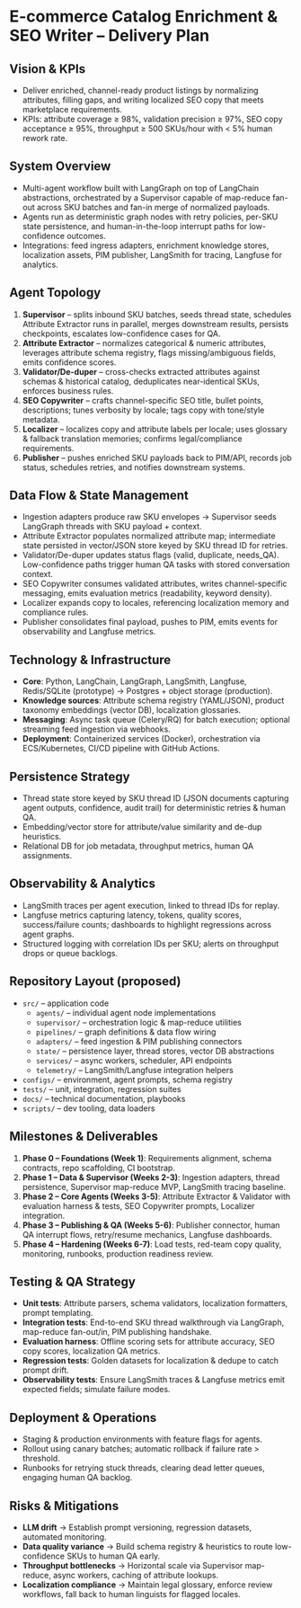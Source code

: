 # E-commerce Catalog Enrichment & SEO Writer – Delivery Plan

## Vision & KPIs
- Deliver enriched, channel-ready product listings by normalizing attributes, filling gaps, and writing localized SEO copy that meets marketplace requirements.
- KPIs: attribute coverage ≥ 98%, validation precision ≥ 97%, SEO copy acceptance ≥ 95%, throughput ≥ 500 SKUs/hour with < 5% human rework rate.

## System Overview
- Multi-agent workflow built with LangGraph on top of LangChain abstractions, orchestrated by a Supervisor capable of map-reduce fan-out across SKU batches and fan-in merge of normalized payloads.
- Agents run as deterministic graph nodes with retry policies, per-SKU state persistence, and human-in-the-loop interrupt paths for low-confidence outcomes.
- Integrations: feed ingress adapters, enrichment knowledge stores, localization assets, PIM publisher, LangSmith for tracing, Langfuse for analytics.

## Agent Topology
1. **Supervisor** – splits inbound SKU batches, seeds thread state, schedules Attribute Extractor runs in parallel, merges downstream results, persists checkpoints, escalates low-confidence cases for QA.
2. **Attribute Extractor** – normalizes categorical & numeric attributes, leverages attribute schema registry, flags missing/ambiguous fields, emits confidence scores.
3. **Validator/De-duper** – cross-checks extracted attributes against schemas & historical catalog, deduplicates near-identical SKUs, enforces business rules.
4. **SEO Copywriter** – crafts channel-specific SEO title, bullet points, descriptions; tunes verbosity by locale; tags copy with tone/style metadata.
5. **Localizer** – localizes copy and attribute labels per locale; uses glossary & fallback translation memories; confirms legal/compliance requirements.
6. **Publisher** – pushes enriched SKU payloads back to PIM/API, records job status, schedules retries, and notifies downstream systems.

## Data Flow & State Management
- Ingestion adapters produce raw SKU envelopes → Supervisor seeds LangGraph threads with SKU payload + context.
- Attribute Extractor populates normalized attribute map; intermediate state persisted in vector/JSON store keyed by SKU thread ID for retries.
- Validator/De-duper updates status flags (valid, duplicate, needs_QA). Low-confidence paths trigger human QA tasks with stored conversation context.
- SEO Copywriter consumes validated attributes, writes channel-specific messaging, emits evaluation metrics (readability, keyword density).
- Localizer expands copy to locales, referencing localization memory and compliance rules.
- Publisher consolidates final payload, pushes to PIM, emits events for observability and Langfuse metrics.

## Technology & Infrastructure
- **Core**: Python, LangChain, LangGraph, LangSmith, Langfuse, Redis/SQLite (prototype) → Postgres + object storage (production).
- **Knowledge sources**: Attribute schema registry (YAML/JSON), product taxonomy embeddings (vector DB), localization glossaries.
- **Messaging**: Async task queue (Celery/RQ) for batch execution; optional streaming feed ingestion via webhooks.
- **Deployment**: Containerized services (Docker), orchestration via ECS/Kubernetes, CI/CD pipeline with GitHub Actions.

## Persistence Strategy
- Thread state store keyed by SKU thread ID (JSON documents capturing agent outputs, confidence, audit trail) for deterministic retries & human QA.
- Embedding/vector store for attribute/value similarity and de-dup heuristics.
- Relational DB for job metadata, throughput metrics, human QA assignments.

## Observability & Analytics
- LangSmith traces per agent execution, linked to thread IDs for replay.
- Langfuse metrics capturing latency, tokens, quality scores, success/failure counts; dashboards to highlight regressions across agent graphs.
- Structured logging with correlation IDs per SKU; alerts on throughput drops or queue backlogs.

## Repository Layout (proposed)
- `src/` – application code
  - `agents/` – individual agent node implementations
  - `supervisor/` – orchestration logic & map-reduce utilities
  - `pipelines/` – graph definitions & data flow wiring
  - `adapters/` – feed ingestion & PIM publishing connectors
  - `state/` – persistence layer, thread stores, vector DB abstractions
  - `services/` – async workers, scheduler, API endpoints
  - `telemetry/` – LangSmith/Langfuse integration helpers
- `configs/` – environment, agent prompts, schema registry
- `tests/` – unit, integration, regression suites
- `docs/` – technical documentation, playbooks
- `scripts/` – dev tooling, data loaders

## Milestones & Deliverables
1. **Phase 0 – Foundations (Week 1)**: Requirements alignment, schema contracts, repo scaffolding, CI bootstrap.
2. **Phase 1 – Data & Supervisor (Weeks 2-3)**: Ingestion adapters, thread persistence, Supervisor map-reduce MVP, LangSmith tracing baseline.
3. **Phase 2 – Core Agents (Weeks 3-5)**: Attribute Extractor & Validator with evaluation harness & tests, SEO Copywriter prompts, Localizer integration.
4. **Phase 3 – Publishing & QA (Weeks 5-6)**: Publisher connector, human QA interrupt flows, retry/resume mechanics, Langfuse dashboards.
5. **Phase 4 – Hardening (Weeks 6-7)**: Load tests, red-team copy quality, monitoring, runbooks, production readiness review.

## Testing & QA Strategy
- **Unit tests**: Attribute parsers, schema validators, localization formatters, prompt templating.
- **Integration tests**: End-to-end SKU thread walkthrough via LangGraph, map-reduce fan-out/in, PIM publishing handshake.
- **Evaluation harness**: Offline scoring sets for attribute accuracy, SEO copy scores, localization QA metrics.
- **Regression tests**: Golden datasets for localization & dedupe to catch prompt drift.
- **Observability tests**: Ensure LangSmith traces & Langfuse metrics emit expected fields; simulate failure modes.

## Deployment & Operations
- Staging & production environments with feature flags for agents.
- Rollout using canary batches; automatic rollback if failure rate > threshold.
- Runbooks for retrying stuck threads, clearing dead letter queues, engaging human QA backlog.

## Risks & Mitigations
- **LLM drift** → Establish prompt versioning, regression datasets, automated monitoring.
- **Data quality variance** → Build schema registry & heuristics to route low-confidence SKUs to human QA early.
- **Throughput bottlenecks** → Horizontal scale via Supervisor map-reduce, async workers, caching of attribute lookups.
- **Localization compliance** → Maintain legal glossary, enforce review workflows, fall back to human linguists for flagged locales.
